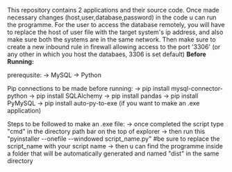 This repository contains 2 applications and their source code.
Once made necessary changes (host,user,database,password) in the code u can run the programme.
For the user to access the database remotely, you will have to replace the host of user file with the target system's ip address, and also make sure both the systems are in the same network. 
Then make sure to create a new inbound rule in firewall allowing access to the port '3306' (or any other in which you host the databaes, 3306 is set default)
**Before Running:**

prerequsite: 
            -> MySQL
            -> Python
            
Pip connections to be made before running:
            -> pip install mysql-connector-python
            -> pip install SQLAlchemy
            -> pip install pandas
            -> pip install PyMySQL
            -> pip install auto-py-to-exe (if you want to make an .exe application)

Steps to be followed to make an .exe file:
            -> once completed the script type "cmd" in the directory path bar on the top of explorer
            -> then run this "pyinstaller --onefile --windowed script_name.py" #be sure to replace the script_name with your script name
            -> then u can find the programme inside a folder that will be automatically generated and named "dist" in the same directory
